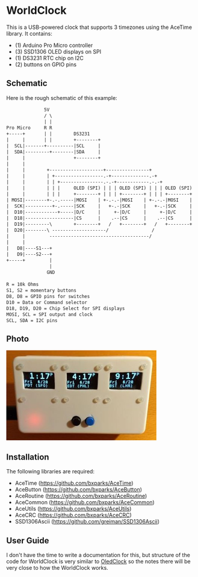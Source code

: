 # WorldClock

This is a USB-powered clock that supports 3 timezones using the AceTime library.
It contains:

* (1) Arduino Pro Micro controller
* (3) SSD1306 OLED displays on SPI
* (1) DS3231 RTC chip on I2C
* (2) buttons on GPIO pins

## Schematic

Here is the rough schematic of this example:
```
              5V
              / \
              | |
Pro Micro     R R
+-----+       | |        DS3231
|     |       | |        +--------+
|  SCL|-------+----------|SCL     |
|  SDA|---------+--------|SDA     |
|     |                  +--------+
|     |
|     |        +--------------------+----------------+
|     |        | +------------------.-+--------------.-+
|     |        | | +----------------.-.-+------------.-.-+
|     |        | | |     OLED (SPI) | | | OLED (SPI) | | | OLED (SPI)
|     |        | | |     +--------+ | | | +--------+ | | | +--------+
| MOSI|--------+-.-.-----|MOSI    | +-.-.-|MOSI    | +-.-.-|MOSI    |
|  SCK|----------+-.-----|SCK     |   +-.-|SCK     |   +-.-|SCK     |
|  D10|------------+-----|D/C     |     +-|D/C     |     +-|D/C     |
|  D18|------------------|CS      |    .--|CS      |    .--|CS      |
|  D19|---------\        +--------+   /   +--------+   /   +--------+
|  D20|--------\ --------------------/                /
|     |         -------------------------------------/
|     |
|   D8|----S1---+
|   D9|----S2---+
+-----+         |
                |
               GND

R = 10k Ohms
S1, S2 = momentary buttons
D8, D8 = GPIO pins for switches
D10 = Data or Command selector
D18, D19, D20 = Chip Select for SPI displays
MOSI, SCL = SPI output and clock
SCL, SDA = I2C pins
```

## Photo

![WorldClock](WorldClock.jpg)

## Installation

The following libraries are required:

* AceTime (https://github.com/bxparks/AceTime)
* AceButton (https://github.com/bxparks/AceButton)
* AceRoutine (https://github.com/bxparks/AceRoutine)
* AceCommon (https://github.com/bxparks/AceCommon)
* AceUtils (https://github.com/bxparks/AceUtils)
* AceCRC (https://github.com/bxparks/AceCRC)
* SSD1306Ascii (https://github.com/greiman/SSD1306Ascii)

## User Guide

I don't have the time to write a documentation for this, but structure of the
code for WorldClock is very similar to [OledClock](../OledClock) so the notes
there will be very close to how the WorldClock works.

